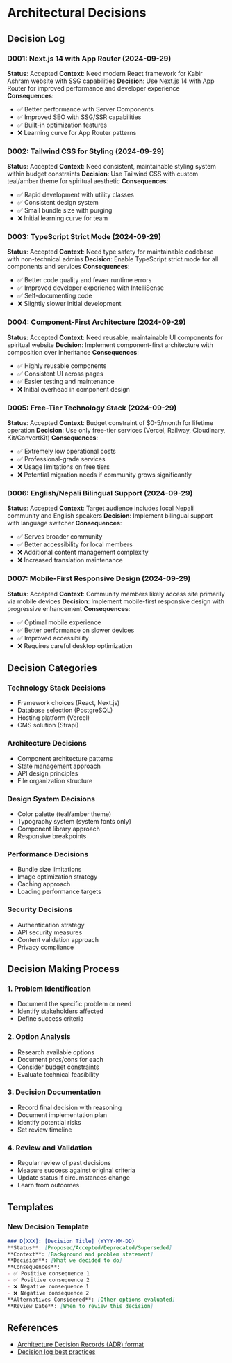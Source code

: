 # Architectural Decisions

## Decision Log

### D001: Next.js 14 with App Router (2024-09-29)
**Status**: Accepted
**Context**: Need modern React framework for Kabir Ashram website with SSG capabilities
**Decision**: Use Next.js 14 with App Router for improved performance and developer experience
**Consequences**:
- ✅ Better performance with Server Components
- ✅ Improved SEO with SSG/SSR capabilities
- ✅ Built-in optimization features
- ❌ Learning curve for App Router patterns

### D002: Tailwind CSS for Styling (2024-09-29)
**Status**: Accepted
**Context**: Need consistent, maintainable styling system within budget constraints
**Decision**: Use Tailwind CSS with custom teal/amber theme for spiritual aesthetic
**Consequences**:
- ✅ Rapid development with utility classes
- ✅ Consistent design system
- ✅ Small bundle size with purging
- ❌ Initial learning curve for team

### D003: TypeScript Strict Mode (2024-09-29)
**Status**: Accepted
**Context**: Need type safety for maintainable codebase with non-technical admins
**Decision**: Enable TypeScript strict mode for all components and services
**Consequences**:
- ✅ Better code quality and fewer runtime errors
- ✅ Improved developer experience with IntelliSense
- ✅ Self-documenting code
- ❌ Slightly slower initial development

### D004: Component-First Architecture (2024-09-29)
**Status**: Accepted
**Context**: Need reusable, maintainable UI components for spiritual website
**Decision**: Implement component-first architecture with composition over inheritance
**Consequences**:
- ✅ Highly reusable components
- ✅ Consistent UI across pages
- ✅ Easier testing and maintenance
- ❌ Initial overhead in component design

### D005: Free-Tier Technology Stack (2024-09-29)
**Status**: Accepted
**Context**: Budget constraint of $0-5/month for lifetime operation
**Decision**: Use only free-tier services (Vercel, Railway, Cloudinary, Kit/ConvertKit)
**Consequences**:
- ✅ Extremely low operational costs
- ✅ Professional-grade services
- ❌ Usage limitations on free tiers
- ❌ Potential migration needs if community grows significantly

### D006: English/Nepali Bilingual Support (2024-09-29)
**Status**: Accepted
**Context**: Target audience includes local Nepali community and English speakers
**Decision**: Implement bilingual support with language switcher
**Consequences**:
- ✅ Serves broader community
- ✅ Better accessibility for local members
- ❌ Additional content management complexity
- ❌ Increased translation maintenance

### D007: Mobile-First Responsive Design (2024-09-29)
**Status**: Accepted
**Context**: Community members likely access site primarily via mobile devices
**Decision**: Implement mobile-first responsive design with progressive enhancement
**Consequences**:
- ✅ Optimal mobile experience
- ✅ Better performance on slower devices
- ✅ Improved accessibility
- ❌ Requires careful desktop optimization

## Decision Categories

### Technology Stack Decisions
- Framework choices (React, Next.js)
- Database selection (PostgreSQL)
- Hosting platform (Vercel)
- CMS solution (Strapi)

### Architecture Decisions
- Component architecture patterns
- State management approach
- API design principles
- File organization structure

### Design System Decisions
- Color palette (teal/amber theme)
- Typography system (system fonts only)
- Component library approach
- Responsive breakpoints

### Performance Decisions
- Bundle size limitations
- Image optimization strategy
- Caching approach
- Loading performance targets

### Security Decisions
- Authentication strategy
- API security measures
- Content validation approach
- Privacy compliance

## Decision Making Process

### 1. Problem Identification
- Document the specific problem or need
- Identify stakeholders affected
- Define success criteria

### 2. Option Analysis
- Research available options
- Document pros/cons for each
- Consider budget constraints
- Evaluate technical feasibility

### 3. Decision Documentation
- Record final decision with reasoning
- Document implementation plan
- Identify potential risks
- Set review timeline

### 4. Review and Validation
- Regular review of past decisions
- Measure success against original criteria
- Update status if circumstances change
- Learn from outcomes

## Templates

### New Decision Template
```markdown
### D[XXX]: [Decision Title] (YYYY-MM-DD)
**Status**: [Proposed/Accepted/Deprecated/Superseded]
**Context**: [Background and problem statement]
**Decision**: [What we decided to do]
**Consequences**:
- ✅ Positive consequence 1
- ✅ Positive consequence 2
- ❌ Negative consequence 1
- ❌ Negative consequence 2
**Alternatives Considered**: [Other options evaluated]
**Review Date**: [When to review this decision]
```

## References
- [Architecture Decision Records (ADR) format](https://github.com/joelparkerhenderson/architecture-decision-record)
- [Decision log best practices](https://github.com/npryce/adr-tools)